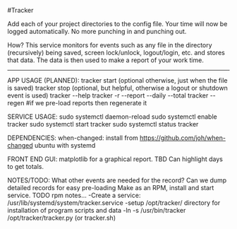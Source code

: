 #Tracker

Add each of your project directories to the config file.  Your time will now be logged automatically.  No more punching in and punching out.

How?
This service monitors for events such as any file in the directory (recursively) being saved, screen lock/unlock, logout/login, etc. and stores that data.  The data is then used to make a report of your work time.


-----------------

APP USAGE (PLANNED):
tracker start <project> (optional otherwise, just when the file is saved)
tracker stop (optional, but helpful, otherwise a logout or shutdown event is used)
tracker --help
tracker -r --report --daily --total <project>
tracker --regen <project> #if we pre-load reports then regenerate it

SERVICE USAGE:
sudo systemctl daemon-reload
sudo systemctl enable tracker
sudo systemctl start tracker
sudo systemctl status tracker

DEPENDENCIES: 
when-changed: install from https://github.com/joh/when-changed
ubuntu with systemd

FRONT END GUI: 
matplotlib for a graphical report. 
TBD Can highlight days to get totals.

NOTES/TODO:
What other events are needed for the record?
Can we dump detailed records for easy pre-loading
Make as an RPM, install and start service.
 TODO rpm notes...
 -Create a service: /usr/lib/systemd/system/tracker.service
 -setup /opt/tracker/ directory for installation of program scripts and data
 -ln -s /usr/bin/tracker /opt/tracker/tracker.py (or tracker.sh)